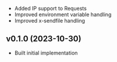 * Added IP support to Requests
* Improved environment variable handling
* Improved x-sendfile handling

## v0.1.0 (2023-10-30)
* Built initial implementation
